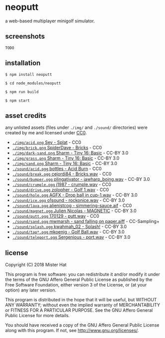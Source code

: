 # neoputt
a web-based multiplayer minigolf simulator.

## screenshots

    TODO

## installation

    $ npm install neoputt

    $ cd node_modules/neoputt

    $ npm run build

    $ npm start

## asset credits
any unlisted assets (files under `./img/` and `./sound/` directories) were
created by me and licensed under
[CC0](https://creativecommons.org/publicdomain/zero/1.0/legalcode).

* [`./img/acid.png` Sev - Splat](https://openclipart.org/detail/211412/splat) - CC0
* [`./img/brick.png` SpiderDave - Bricks](https://opengameart.org/content/bricks-tilable) - CC0
* [`./img/dark-sand.png` Sharm - Tiny 16: Basic](https://opengameart.org/content/tiny-16-basic) - CC-BY 3.0
* [`./img/grass.png` Sharm - Tiny 16: Basic](https://opengameart.org/content/tiny-16-basic) - CC-BY 3.0
* [`./img/sand.png` Sharm - Tiny 16: Basic](https://opengameart.org/content/tiny-16-basic) - CC-BY 3.0
* [`./sound/acid.ogg` bottles - Acid Burn](https://freesound.org/people/bottles/sounds/382313/) - CC0
* [`./sound/break.ogg` cejordi84 - Bricks.wav](https://freesound.org/people/cejordi84/sounds/232396/) - CC0
* [`./sound/bumper.ogg` plingativator - jawharp\_boing.wav](https://freesound.org/people/plingativator/sounds/188869/) - CC-BY 3.0
* [`./sound/crumple.ogg` j1987 - crumple.wav](https://freesound.org/people/j1987/sounds/106127/) - CC0
* [`./sound/drive.ogg` zolopher - Golf 1.wav](https://freesound.org/people/zolopher/sounds/75203/) - CC0
* [`./sound/hole.ogg` AGFX - Drop ball in cup-1.wav](https://freesound.org/people/AGFX/sounds/20428/) - CC-BY 3.0
* [`./sound/ice.ogg` o1sound - rockonice.wav](https://freesound.org/people/o1sound/sounds/137078/) - CC-BY 3.0
* [`./sound/lava.ogg` alienistcog - simmering-sauce.aif](https://freesound.org/people/alienistcog/sounds/124584/) - CC0
* [`./sound/magnet.ogg` Julien Nicolas - MAGNETIC](https://freesound.org/people/Julien%20Nicolas/sounds/133785/) - CC-BY 3.0
* [`./sound/putt.ogg` 170129 - putt.wav](https://freesound.org/people/170129/sounds/408260/) - CC0
* [`./sound/sand.ogg` mwmarsh - sand falling on paper.aiff](https://freesound.org/people/mwmarsh/sounds/85932/) - CC-Sampling+
* [`./sound/splash.ogg` kwahmah\_02 - Splash!](https://freesound.org/people/kwahmah_02/sounds/274254/) - CC-BY 3.0
* [`./sound/tap*.ogg` mkoenig - Golf Ball.wav](https://freesound.org/people/mkoenig/sounds/81172/) - CC-BY 3.0
* [`./sound/teleport.ogg` Sergenious - port.wav](https://freesound.org/people/Sergenious/sounds/55843/) - CC-BY 3.0

## license
Copyright (C) 2018 Mister Hat

This program is free software: you can redistribute it and/or modify
it under the terms of the GNU Affero General Public License as
published by the Free Software Foundation, either version 3 of the
License, or (at your option) any later version.

This program is distributed in the hope that it will be useful,
but WITHOUT ANY WARRANTY; without even the implied warranty of
MERCHANTABILITY or FITNESS FOR A PARTICULAR PURPOSE.  See the
GNU Affero General Public License for more details.

You should have received a copy of the GNU Affero General Public License
along with this program.  If not, see http://www.gnu.org/licenses/.
